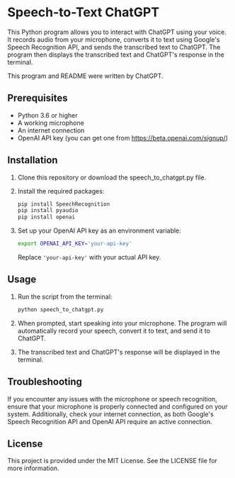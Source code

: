 # Speech-to-Text ChatGPT

This Python program allows you to interact with ChatGPT using your voice. It
records audio from your microphone, converts it to text using Google's Speech
Recognition API, and sends the transcribed text to ChatGPT. The program then
displays the transcribed text and ChatGPT's response in the terminal.

This program and README were written by ChatGPT.

## Prerequisites

* Python 3.6 or higher
* A working microphone
* An internet connection
* OpenAI API key (you can get one from https://beta.openai.com/signup/)

## Installation

1. Clone this repository or download the speech_to_chatgpt.py file.

2. Install the required packages:

    ```bash
    pip install SpeechRecognition
    pip install pyaudio
    pip install openai
    ```

3. Set up your OpenAI API key as an environment variable:

    ```bash
    export OPENAI_API_KEY='your-api-key'
    ```

    Replace `'your-api-key'` with your actual API key.

## Usage

1. Run the script from the terminal:

    ```bash
    python speech_to_chatgpt.py
    ```

2. When prompted, start speaking into your microphone. The program will
   automatically record your speech, convert it to text, and send it to ChatGPT.

6. The transcribed text and ChatGPT's response will be displayed in the
   terminal.

## Troubleshooting

If you encounter any issues with the microphone or speech recognition, ensure
that your microphone is properly connected and configured on your system.
Additionally, check your internet connection, as both Google's Speech
Recognition API and OpenAI API require an active connection.

## License

This project is provided under the MIT License. See the LICENSE file for more
information.